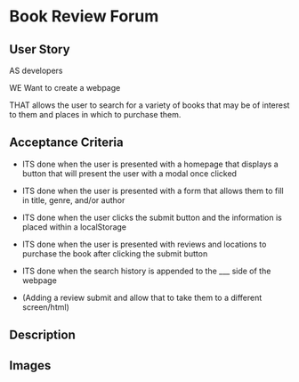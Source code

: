 # Book Review Forum

## User Story
 
AS developers

WE Want to create a webpage

THAT allows the user to search for a variety of books that may be of interest to them and places in which to purchase them.

## Acceptance Criteria
    
* ITS done when the user is presented with a homepage that displays a button that will present the user with a modal once clicked

* ITS done when the user is presented with a form that allows them to fill in title, genre, and/or author

* ITS done when the user clicks the submit button and the information is placed within a localStorage 

* ITS done when the user is presented with reviews and locations to purchase the book after clicking the submit button

* ITS done when the search history is appended to the ___ side of the webpage

* (Adding a review submit and allow that to take them to a different screen/html) 

## Description 


## Images


